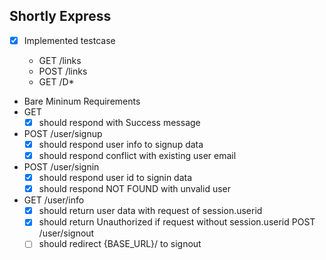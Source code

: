 ## Shortly Express

- [x] Implemented testcase

  - GET /links
  - POST /links
  - GET /D\*
    <!-- mysql sever 실행 및 shortly database만들어주기, password 설정 -->

- Bare Mininum Requirements
- GET
  - [x] should respond with Success message
- POST /user/signup
  - [x] should respond user info to signup data
  - [x] should respond conflict with existing user email
- POST /user/signin
  - [x] should respond user id to signin data
  - [x] should respond NOT FOUND with unvalid user
- GET /user/info
  - [x] should return user data with request of session.userid
  - [x] should return Unauthorized if request without session.userid
        POST /user/signout
  - [ ] should redirect {BASE_URL}/ to signout
